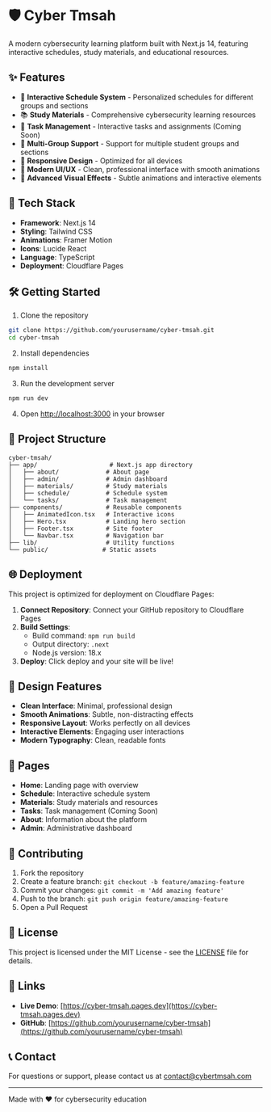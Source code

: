 # 🛡️ Cyber Tmsah

A modern cybersecurity learning platform built with Next.js 14, featuring interactive schedules, study materials, and educational resources.

## ✨ Features

- 📅 **Interactive Schedule System** - Personalized schedules for different groups and sections
- 📚 **Study Materials** - Comprehensive cybersecurity learning resources
- 🎯 **Task Management** - Interactive tasks and assignments (Coming Soon)
- 👥 **Multi-Group Support** - Support for multiple student groups and sections
- 📱 **Responsive Design** - Optimized for all devices
- 🎨 **Modern UI/UX** - Clean, professional interface with smooth animations
- 🌟 **Advanced Visual Effects** - Subtle animations and interactive elements

## 🚀 Tech Stack

- **Framework**: Next.js 14
- **Styling**: Tailwind CSS
- **Animations**: Framer Motion
- **Icons**: Lucide React
- **Language**: TypeScript
- **Deployment**: Cloudflare Pages

## 🛠️ Getting Started

1. Clone the repository
```bash
git clone https://github.com/yourusername/cyber-tmsah.git
cd cyber-tmsah
```

2. Install dependencies
```bash
npm install
```

3. Run the development server
```bash
npm run dev
```

4. Open [http://localhost:3000](http://localhost:3000) in your browser

## 📁 Project Structure

```
cyber-tmsah/
├── app/                    # Next.js app directory
│   ├── about/             # About page
│   ├── admin/             # Admin dashboard
│   ├── materials/         # Study materials
│   ├── schedule/          # Schedule system
│   └── tasks/             # Task management
├── components/            # Reusable components
│   ├── AnimatedIcon.tsx   # Interactive icons
│   ├── Hero.tsx           # Landing hero section
│   ├── Footer.tsx         # Site footer
│   └── Navbar.tsx         # Navigation bar
├── lib/                   # Utility functions
└── public/               # Static assets
```

## 🌐 Deployment

This project is optimized for deployment on Cloudflare Pages:

1. **Connect Repository**: Connect your GitHub repository to Cloudflare Pages
2. **Build Settings**:
   - Build command: `npm run build`
   - Output directory: `.next`
   - Node.js version: 18.x
3. **Deploy**: Click deploy and your site will be live!

## 🎨 Design Features

- **Clean Interface**: Minimal, professional design
- **Smooth Animations**: Subtle, non-distracting effects
- **Responsive Layout**: Works perfectly on all devices
- **Interactive Elements**: Engaging user interactions
- **Modern Typography**: Clean, readable fonts

## 📱 Pages

- **Home**: Landing page with overview
- **Schedule**: Interactive schedule system
- **Materials**: Study materials and resources
- **Tasks**: Task management (Coming Soon)
- **About**: Information about the platform
- **Admin**: Administrative dashboard

## 🤝 Contributing

1. Fork the repository
2. Create a feature branch: `git checkout -b feature/amazing-feature`
3. Commit your changes: `git commit -m 'Add amazing feature'`
4. Push to the branch: `git push origin feature/amazing-feature`
5. Open a Pull Request

## 📄 License

This project is licensed under the MIT License - see the [LICENSE](LICENSE) file for details.

## 🔗 Links

- **Live Demo**: [https://cyber-tmsah.pages.dev](https://cyber-tmsah.pages.dev)
- **GitHub**: [https://github.com/yourusername/cyber-tmsah](https://github.com/yourusername/cyber-tmsah)

## 📞 Contact

For questions or support, please contact us at [contact@cybertmsah.com](mailto:contact@cybertmsah.com)

---

Made with ❤️ for cybersecurity education